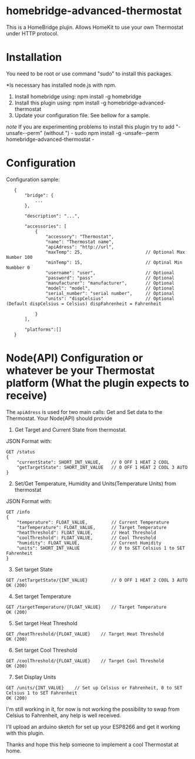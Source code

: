 # homebridge-advanced-thermostat

This is a HomeBridge plujin. Allows HomeKit to use your own Thermostat under HTTP protocol.

# Installation

You need to be root or use command "sudo" to install this packages.

*Is necessary has installed node.js with npm.

1. Install homebridge using: npm install -g homebridge
2. Install this plugin using: npm install -g homebridge-advanced-thermostat
3. Update your configuration file. See bellow for a sample. 

*note* If you are experimenting problems to install this plugin try to add "-unsafe--perm" (without ")
       - sudo npm install -g -unsafe--perm homebridge-advanced-thermostat -

# Configuration

Configuration sample:

 ```
    {
        "bridge": {
            ...
        },
        
        "description": "...",

        "accessories": [
            {
                "accessory": "Thermostat",
                "name": "Thermostat name",
                "apiAdress": "http://url",
                "maxTemp": 25,                        // Optional Max Number 100
                "minTemp": 15,                        // Optinal Min Numbber 0
                "username": "user",                   // Optional
                "password": "pass"                    // Optional
                "manufacturer": "manufacturer",       // Optional
                "model": "model",                     // Optional
                "serial_number": "serial number",     // Optional
                "units": "dispCelsius"                // Optional (Default dispCelsius = Celsius) dispFahrenheit = Fahrenheit 
                
            }
        ],

        "platforms":[]
    }
```
# Node(API) Configuration or whatever be your Thermostat platform (What the plugin expects to receive)

The `apiAdress` is used for two main calls: Get and Set data to the Thermostat. Your Node(API) should provide

1. Get Target and Current State from thermostat.

  JSON Format with:
  
```
GET /status
{
    "currentState": SHORT_INT_VALUE,    // 0 OFF 1 HEAT 2 COOL
    "getTargetState": SHORT_INT_VALUE   // 0 OFF 1 HEAT 2 COOL 3 AUTO
}
```

2. Set/Get Temperature, Humidity and Units(Temperature Units) from thermostat 
  
  JSON Format with:

```
GET /info
{
    "temperature": FLOAT_VALUE,         // Current Temperature 
    "tarTemperature": FLOAT_VALUE,      // Target Temperature 
    "heatThreshold": FLOAT_VALUE,       // Heat Threshold 
    "coolThreshold": FLOAT_VALUE,       // Cool Threshold 
    "humidity": FLOAT_VALUE,            // Current Humidity
    "units": SHORT_INT_VALUE            // 0 to SET Celsius 1 to SET Fahrenheit 
}
```

3. Set target State
```
GET /setTargetState/{INT_VALUE}         // 0 OFF 1 HEAT 2 COOL 3 AUTO
OK (200)
```

4. Set target Temperature 
```
GET /targetTemperature/{FLOAT_VALUE}    // Target Temperature 
OK (200)
```

5. Set target Heat Threshold  
```
GET /heatThreshold/{FLOAT_VALUE}    // Target Heat Threshold 
OK (200)
```

6. Set target Cool Threshold  
```
GET /coolThreshold/{FLOAT_VALUE}    // Target Cool Threshold 
OK (200)
```

7. Set Display Units  
```
GET /units/{INT_VALUE}    // Set up Celsius or Fahrenheit, 0 to SET Celsius 1 to SET Fahrenheit 
OK (200)
```

I'm still working in it, for now is not working the possibility 
to swap from Celsius to Fahrenheit, any help is well received.

I'll upload an arduino sketch for set up your ESP8266 and get it working with this plugin.

Thanks and hope this help someone to implement a cool Thermostat at home.
